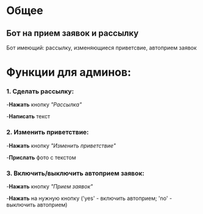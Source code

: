 # Общее
## Бот на прием заявок и рассылку
Бот имеющий: рассылку, изменяющиеся приветсвие, автоприем заявок 

# Функции для админов:
### 1. Сделать рассылку:
-**Нажать** кнопку _"Рассылка"_

-**Написать** текст
   
### 2. Изменить приветствие:
-**Нажать** кнопку _"Изменить приветствие"_

-**Прислать** фото с текстом

### 3. Включить/выключить автоприем заявок:
-**Нажать** кнопку _"Прием заявок"_

-**Нажать** на нужную кнопку ('yes' - включить автоприем; 'no' - выключить автоприем)







